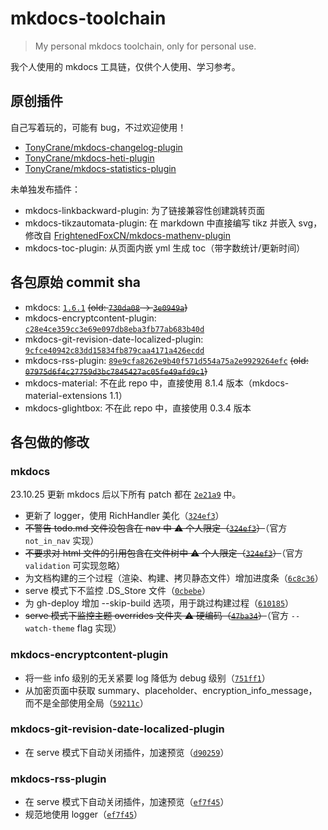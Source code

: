 # mkdocs-toolchain

> My personal mkdocs toolchain, only for personal use.

我个人使用的 mkdocs 工具链，仅供个人使用、学习参考。

## 原创插件
自己写着玩的，可能有 bug，不过欢迎使用！

- [TonyCrane/mkdocs-changelog-plugin](https://github.com/TonyCrane/mkdocs-changelog-plugin)
- [TonyCrane/mkdocs-heti-plugin](https://github.com/TonyCrane/mkdocs-heti-plugin)
- [TonyCrane/mkdocs-statistics-plugin](https://github.com/TonyCrane/mkdocs-statistics-plugin)

未单独发布插件：

- mkdocs-linkbackward-plugin: 为了链接兼容性创建跳转页面
- mkdocs-tikzautomata-plugin: 在 markdown 中直接编写 tikz 并嵌入 svg，修改自 [FrightenedFoxCN/mkdocs-mathenv-plugin](https://github.com/FrightenedFoxCN/mkdocs-mathenv-plugin/)
- mkdocs-toc-plugin: 从页面内嵌 yml 生成 toc（带字数统计/更新时间）

## 各包原始 commit sha

- mkdocs: [`1.6.1`](https://github.com/mkdocs/mkdocs/tree/1.6.1) ~~(old: [`730da08`](https://github.com/mkdocs/mkdocs/tree/730da08158b05374c4230f9785dd7f5068801fe3) -> [`3e0949a`](https://github.com/mkdocs/mkdocs/commit/3e0949a332ee2d4e3b0256869a9c448b03ea944d))~~
- mkdocs-encryptcontent-plugin: [`c28e4ce359cc3e69e097db8eba3fb77ab683b40d`](https://github.com/CoinK0in/mkdocs-encryptcontent-plugin/tree/c28e4ce359cc3e69e097db8eba3fb77ab683b40d)
- mkdocs-git-revision-date-localized-plugin: [`9cfce40942c83dd15834fb879caa4171a426ecdd`](https://github.com/timvink/mkdocs-git-revision-date-localized-plugin/tree/9cfce40942c83dd15834fb879caa4171a426ecdd)
- mkdocs-rss-plugin: [`89e9cfa8262e9b40f571d554a75a2e9929264efc`](https://github.com/Guts/mkdocs-rss-plugin/commit/89e9cfa8262e9b40f571d554a75a2e9929264efc) ~~(old: [`07975d6f4c27759d3bc7845427ac05fe49afd9c1`](https://github.com/Guts/mkdocs-rss-plugin/tree/07975d6f4c27759d3bc7845427ac05fe49afd9c1))~~
- mkdocs-material: 不在此 repo 中，直接使用 8.1.4 版本（mkdocs-material-extensions 1.1）
- mkdocs-glightbox: 不在此 repo 中，直接使用 0.3.4 版本

## 各包做的修改
### mkdocs

23.10.25 更新 mkdocs 后以下所有 patch 都在 [`2e21a9`](https://github.com/TonyCrane/mkdocs-toolchain/commit/2e21a9b26d2549104ce894b8c95611b53e3297ef) 中。

- 更新了 logger，使用 RichHandler 美化（[`324ef3`](https://github.com/TonyCrane/mkdocs-toolchain/commit/324ef3652d2a5df3fe1b769113236f4d72cd6e22)）
- ~~不警告 todo.md 文件没包含在 nav 中 ⚠️ 个人限定（[`324ef3`](https://github.com/TonyCrane/mkdocs-toolchain/commit/324ef3652d2a5df3fe1b769113236f4d72cd6e22)）~~（官方 `not_in_nav` 实现）
- ~~不要求对 html 文件的引用包含在文件树中 ⚠️ 个人限定（[`324ef3`](https://github.com/TonyCrane/mkdocs-toolchain/commit/324ef3652d2a5df3fe1b769113236f4d72cd6e22)）~~（官方 `validation` 可实现忽略）
- 为文档构建的三个过程（渲染、构建、拷贝静态文件）增加进度条（[`6c8c36`](https://github.com/TonyCrane/mkdocs-toolchain/commit/6c8c36302fdae95c621d8ffd0e3e6ef9581e58d6)）
- serve 模式下不监控 .DS_Store 文件（[`0cbebe`](https://github.com/TonyCrane/mkdocs-toolchain/commit/0cbebe95b5b7baff25c6c646bda7be63f790d2c4)）
- 为 gh-deploy 增加 --skip-build 选项，用于跳过构建过程（[`610185`](https://github.com/TonyCrane/mkdocs-toolchain/commit/6101855cf70270d44f0a0427055ccd8e9e36d4a4)）
- ~~serve 模式下监控主题 overrides 文件夹 ⚠️ 硬编码（[`47ba34`](https://github.com/TonyCrane/mkdocs-toolchain/commit/47ba3450ff7547999a78dae925217c614d8aa00f)）~~（官方 `--watch-theme` flag 实现）

### mkdocs-encryptcontent-plugin
- 将一些 info 级别的无关紧要 log 降低为 debug 级别（[`751ff1`](https://github.com/TonyCrane/mkdocs-toolchain/commit/751ff15bfa549141b518059b260802c082b4a6f1)）
- 从加密页面中获取 summary、placeholder、encryption_info_message，而不是全部使用全局（[`59211c`](https://github.com/TonyCrane/mkdocs-toolchain/commit/59211cd433a9f4c88bf7e21a9c62c5e96a10d754)）

### mkdocs-git-revision-date-localized-plugin
- 在 serve 模式下自动关闭插件，加速预览（[`d90259`](https://github.com/TonyCrane/mkdocs-toolchain/commit/d902594c21d40b617ab203a531e1bbb83fd676b7)）

### mkdocs-rss-plugin
- 在 serve 模式下自动关闭插件，加速预览（[`ef7f45`](https://github.com/TonyCrane/mkdocs-toolchain/commit/ef7f45953d3b5d50e1eff282dc2ad37be014aa97)）
- 规范地使用 logger（[`ef7f45`](https://github.com/TonyCrane/mkdocs-toolchain/commit/ef7f45953d3b5d50e1eff282dc2ad37be014aa97)）